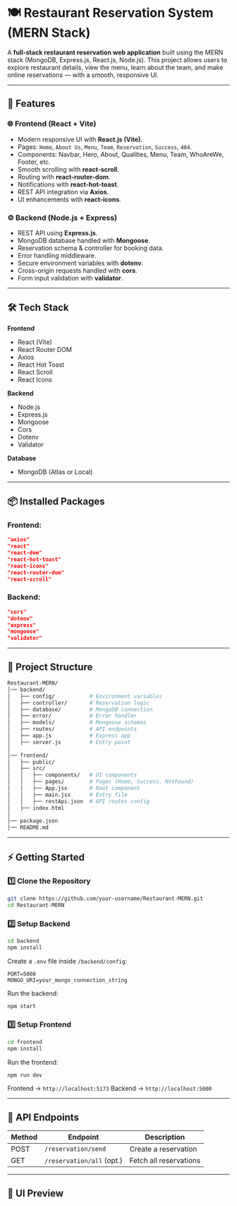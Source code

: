 # 🍽️ Restaurant Reservation System (MERN Stack)

A **full-stack restaurant reservation web application** built using the MERN stack (MongoDB, Express.js, React.js, Node.js).
This project allows users to explore restaurant details, view the menu, learn about the team, and make online reservations — with a smooth, responsive UI.

---

## 🚀 Features

### 🌐 Frontend (React + Vite)

* Modern responsive UI with **React.js (Vite)**.
* Pages: `Home`, `About Us`, `Menu`, `Team`, `Reservation`, `Success`, `404`.
* Components: Navbar, Hero, About, Qualities, Menu, Team, WhoAreWe, Footer, etc.
* Smooth scrolling with **react-scroll**.
* Routing with **react-router-dom**.
* Notifications with **react-hot-toast**.
* REST API integration via **Axios**.
* UI enhancements with **react-icons**.

### ⚙️ Backend (Node.js + Express)

* REST API using **Express.js**.
* MongoDB database handled with **Mongoose**.
* Reservation schema & controller for booking data.
* Error handling middleware.
* Secure environment variables with **dotenv**.
* Cross-origin requests handled with **cors**.
* Form input validation with **validator**.

---

## 🛠️ Tech Stack

**Frontend**

* React (Vite)
* React Router DOM
* Axios
* React Hot Toast
* React Scroll
* React Icons

**Backend**

* Node.js
* Express.js
* Mongoose
* Cors
* Dotenv
* Validator

**Database**

* MongoDB (Atlas or Local)

---

## 📦 Installed Packages

### Frontend:

```json
"axios"
"react"
"react-dom"
"react-hot-toast"
"react-icons"
"react-router-dom"
"react-scroll"
```

### Backend:

```json
"cors"
"dotenv"
"express"
"mongoose"
"validator"
```

---

## 📂 Project Structure

```bash
Restaurant-MERN/
│── backend/
│   ├── config/           # Environment variables
│   ├── controller/       # Reservation logic
│   ├── database/         # MongoDB connection
│   ├── error/            # Error handler
│   ├── models/           # Mongoose schemas
│   ├── routes/           # API endpoints
│   ├── app.js            # Express app
│   ├── server.js         # Entry point
│
│── frontend/
│   ├── public/
│   ├── src/
│   │   ├── components/   # UI components
│   │   ├── pages/        # Pages (Home, Success, NotFound)
│   │   ├── App.jsx       # Root component
│   │   ├── main.jsx      # Entry file
│   │   ├── restApi.json  # API routes config
│   ├── index.html
│
│── package.json
│── README.md
```

---

## ⚡ Getting Started

### 1️⃣ Clone the Repository

```bash
git clone https://github.com/your-username/Restaurant-MERN.git
cd Restaurant-MERN
```

### 2️⃣ Setup Backend

```bash
cd backend
npm install
```

Create a `.env` file inside `/backend/config`:

```env
PORT=5000
MONGO_URI=your_mongo_connection_string
```

Run the backend:

```bash
npm start
```

### 3️⃣ Setup Frontend

```bash
cd frontend
npm install
```

Run the frontend:

```bash
npm run dev
```

Frontend → `http://localhost:5173`
Backend → `http://localhost:5000`

---

## 📡 API Endpoints

| Method | Endpoint                  | Description            |
| ------ | ------------------------- | ---------------------- |
| POST   | `/reservation/send`       | Create a reservation   |
| GET    | `/reservation/all` (opt.) | Fetch all reservations |

---

## 🎨 UI Preview

